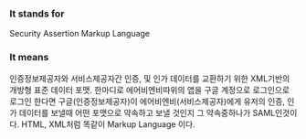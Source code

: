 ### It stands for
Security Assertion Markup Language
### It means
인증정보제공자와 서비스제공자간 인증, 및 인가 데이터를 교환하기 위한 XML기반의 개방형 표준 데이터 포맷.
한마디로 에어비엔비따위의 앱을 구글 계정으로 로그인으로 로그인 한다면
구글(인증정보제공자)이 에어비엔비(서비스제공자)에게 유저의 인증, 인가 데이터를 보낼때 어떤 포맷으로 약속하고 보낼 것인지
그 약속중하나가 SAML인것이다. HTML, XML처럼 똑같이 Markup Language 이다.
